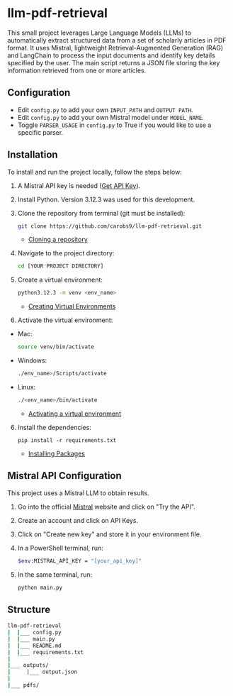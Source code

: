 # llm-pdf-retrieval
This small project leverages Large Language Models (LLMs) to automatically extract structured data from a set of scholarly articles in PDF format. It uses Mistral, lightweight Retrieval-Augmented Generation (RAG) and LangChain to process the input documents and identify key details specified by the user. The main script returns a JSON file storing the key information retrieved from one or more articles.

## Configuration

- Edit `config.py` to add your own `INPUT_PATH` and `OUTPUT PATH`.
- Edit `config.py` to add your own Mistral model under `MODEL_NAME`.
- Toggle `PARSER_USAGE` in  `config.py` to True if you would like to use a specific parser.

## Installation

To install and run the project locally, follow the steps below:


1. A Mistral API key is needed ([Get API Key](https://mistral.ai/)).

2. Install Python. Version 3.12.3 was used for this development.

3. Clone the repository from terminal (git must be installed): 

    ```bash
    git clone https://github.com/carobs9/llm-pdf-retrieval.git
    ```
    - [Cloning a repository](https://docs.github.com/en/repositories/creating-and-managing-repositories/cloning-a-repository)

4. Navigate to the project directory: 

    ```bash
    cd [YOUR PROJECT DIRECTORY]
    ```

5. Create a virtual environment:

    ```bash
    python3.12.3 -m venv <env_name>
    ```

    - [Creating Virtual Environments](https://docs.python.org/3/tutorial/venv.html)

6. Activate the virtual environment: 

* Mac:

    ```bash
    source venv/bin/activate
    ```

* Windows:

    ```bash
    ./env_name>/Scripts/activate
    ```

* Linux:

    ```bash
    ./<env_name>/bin/activate
    ```
    - [Activating a virtual environment](https://docs.python.org/3/tutorial/venv.html#creating-virtual-environments)

6. Install the dependencies:
    ```
    pip install -r requirements.txt
    ```
    - [Installing Packages](https://packaging.python.org/tutorials/installing-packages/)

## Mistral API Configuration

This project uses a Mistral LLM to obtain results. 

1. Go into the official [Mistral](https://mistral.ai/) website and click on "Try the API".
2. Create an account and click on API Keys.
3. Click on "Create new key" and store it in your environment file.
4. In a PowerShell terminal, run:

    ```bash
    $env:MISTRAL_API_KEY = "[your_api_key]"
    ```

5. In the same terminal, run:

    ```bash
    python main.py
    ```

## Structure

```bash
llm-pdf-retrieval
|  |___ config.py
|  |___ main.py
|  |___ README.md
|  |___ requirements.txt
|
|___ outputs/
|     |___ output.json
|
|___ pdfs/
```
